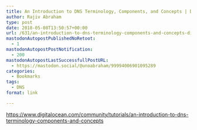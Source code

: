 ```yaml
---
title: An Introduction to DNS Terminology, Components, and Concepts | DigitalOcean
author: Rajiv Abraham
type: post
date: 2018-05-08T13:50:57+00:00
url: /631/an-introduction-to-dns-terminology-components-and-concepts-digitalocean/
mastodonAutopostPublishedNoRetoot:
  - 1
mastodonAutopostPostNotification:
  - 200
mastodonAutopostLastSuccessfullPostURL:
  - https://mastodon.social/@unoabraham/99994006901095289
categories:
  - Bookmarks
tags:
  - DNS
format: link

---
```

<https://www.digitalocean.com/community/tutorials/an-introduction-to-dns-terminology-components-and-concepts>